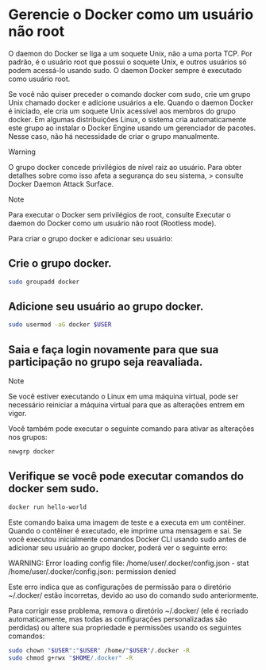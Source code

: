 # Gerencie o Docker como um usuário não root

O daemon do Docker se liga a um soquete Unix, não a uma porta TCP. Por padrão, é o usuário root que possui o soquete Unix, e outros usuários só podem acessá-lo usando sudo. O daemon Docker sempre é executado como usuário root.


Se você não quiser preceder o comando docker com sudo, crie um grupo Unix chamado docker e adicione usuários a ele. Quando o daemon Docker é iniciado, ele cria um soquete Unix acessível aos membros do grupo docker. Em algumas distribuições Linux, o sistema cria automaticamente este grupo ao instalar o Docker Engine usando um gerenciador de pacotes. Nesse caso, não há necessidade de criar o grupo manualmente.




> [!WARNING]
> O grupo docker concede privilégios de nível raiz ao usuário. Para obter detalhes sobre como isso afeta a segurança do seu sistema, > consulte Docker Daemon Attack Surface.
>
> 

> [!Note]
> Para executar o Docker sem privilégios de root, consulte Executar o daemon do Docker como um usuário não root (Rootless mode).



Para criar o grupo docker e adicionar seu usuário:

  
## Crie o grupo docker.

```sh
sudo groupadd docker
```

## Adicione seu usuário ao grupo docker.
```sh
sudo usermod -aG docker $USER
```


## Saia e faça login novamente para que sua participação no grupo seja reavaliada.
> [!Note]
> Se você estiver executando o Linux em uma máquina virtual, pode ser necessário reiniciar a máquina virtual para que as alterações entrem em vigor.

Você também pode executar o seguinte comando para ativar as alterações nos grupos:
```sh
newgrp docker
```

## Verifique se você pode executar comandos do docker sem sudo.
```sh
docker run hello-world
```

Este comando baixa uma imagem de teste e a executa em um contêiner. Quando o contêiner é executado, ele imprime uma mensagem e sai.
Se você executou inicialmente comandos Docker CLI usando sudo antes de adicionar seu usuário ao grupo docker, poderá ver o seguinte erro:

WARNING: Error loading config file: /home/user/.docker/config.json -
stat /home/user/.docker/config.json: permission denied

Este erro indica que as configurações de permissão para o diretório ~/.docker/ estão incorretas, devido ao uso do comando sudo anteriormente.

Para corrigir esse problema, remova o diretório ~/.docker/ (ele é recriado automaticamente, mas todas as configurações personalizadas são perdidas) ou altere sua propriedade e permissões usando os seguintes comandos:


```sh
sudo chown "$USER":"$USER" /home/"$USER"/.docker -R
sudo chmod g+rwx "$HOME/.docker" -R
```
